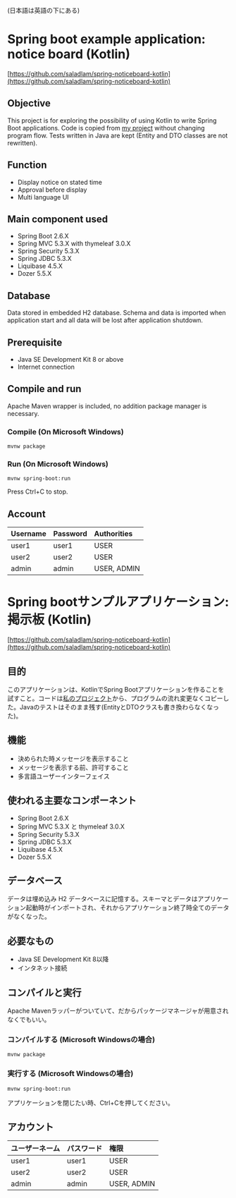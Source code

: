 (日本語は英語の下にある)

# Spring boot example application: notice board (Kotlin)
[https://github.com/saladlam/spring-noticeboard-kotlin](https://github.com/saladlam/spring-noticeboard-kotlin)

## Objective
This project is for exploring the possibility of using Kotlin to write Spring Boot applications. Code is copied from [my project](https://github.com/saladlam/spring-noticeboard) without changing program flow. Tests written in Java are kept (Entity and DTO classes are not rewritten).

## Function
- Display notice on stated time
- Approval before display
- Multi language UI

## Main component used
- Spring Boot 2.6.X
- Spring MVC 5.3.X with thymeleaf 3.0.X
- Spring Security 5.3.X
- Spring JDBC 5.3.X
- Liquibase 4.5.X
- Dozer 5.5.X

## Database
Data stored in embedded H2 database. Schema and data is imported when application start and all data will be lost after application shutdown.

## Prerequisite
- Java SE Development Kit 8 or above
- Internet connection

## Compile and run
Apache Maven wrapper is included, no addition package manager is necessary.

### Compile (On Microsoft Windows)
```
mvnw package
```

### Run (On Microsoft Windows)
```
mvnw spring-boot:run
```
Press Ctrl+C to stop.

## Account
| Username | Password | Authorities |
|:-------- |:-------- |:----------- |
| user1    | user1    | USER        |
| user2    | user2    | USER        |
| admin    | admin    | USER, ADMIN |


# Spring bootサンプルアプリケーション: 掲示板 (Kotlin)
[https://github.com/saladlam/spring-noticeboard-kotlin](https://github.com/saladlam/spring-noticeboard-kotlin)

## 目的
このアプリケーションは、KotlinでSpring Bootアプリケーションを作ることを試すこと。コードは[私のプロジェクト](https://github.com/saladlam/spring-noticeboard)から、プログラムの流れ変更なくコピーした。Javaのテストはそのまま残す(EntityとDTOクラスも書き換わらなくなった)。

## 機能
- 決められた時メッセージを表示すること
- メッセージを表示する前、許可すること
- 多言語ユーザーインターフェイス

## 使われる主要なコンポーネント
- Spring Boot 2.6.X
- Spring MVC 5.3.X と thymeleaf 3.0.X
- Spring Security 5.3.X
- Spring JDBC 5.3.X
- Liquibase 4.5.X
- Dozer 5.5.X

## データベース
データは埋め込み H2 データベースに記憶する。スキーマとデータはアプリケーション起動時がインポートされ、それからアプリケーション終了時全てのデータがなくなった。

## 必要なもの
- Java SE Development Kit 8以降
- インタネット接続

## コンパイルと実行
Apache Mavenラッパーがついていて、だからパッケージマネージャが用意されなくでもいい。

### コンパイルする (Microsoft Windowsの場合)
```
mvnw package
```

### 実行する (Microsoft Windowsの場合)
```
mvnw spring-boot:run
```
アプリケーションを閉じたい時、Ctrl+Cを押してください。

## アカウント
| ユーザーネーム | パスワード | 権限 |
|:-------- |:-------- |:----------- |
| user1    | user1    | USER        |
| user2    | user2    | USER        |
| admin    | admin    | USER, ADMIN |
